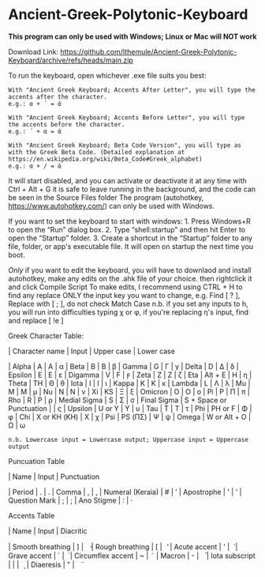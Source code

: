 # Ancient-Greek-Polytonic-Keyboard

**This program can only be used with Windows; Linux or Mac will NOT work**



Download Link: https://github.com/Ithemule/Ancient-Greek-Polytonic-Keyboard/archive/refs/heads/main.zip



To run the keyboard, open whichever .exe file suits you best:

	With "Ancient Greek Keyboard; Accents After Letter", you will type the accents after the character. 
	e.g.: α + ´ = ά

	With "Ancient Greek Keyboard; Accents Before Letter", you will type the accents before the character. 
	e.g.: ´ + α = ά

	With "Ancient Greek Keyboard; Beta Code Version", you will type as with the Greek Beta Code. (Detailed explanation at https://en.wikipedia.org/wiki/Beta_Code#Greek_alphabet)
	e.g.: α + / = ά
  
It will start disabled, and you can activate or deactivate it at any time with Ctrl + Alt + G
	it is safe to leave running in the background, and the code can be seen in the Source Files folder
	The program (autohotkey, https://www.autohotkey.com/) can only be used with Windows.

If you want to set the keyboard to start with windows:
	1. Press Windows+R to open the “Run” dialog box.
	2. Type “shell:startup” and then hit Enter to open the “Startup” folder.
	3. Create a shortcut in the “Startup” folder to any file, folder, or app's executable file. It will open on startup the next time you boot.

*Only* if you want to edit the keyboard, you will have to downlaod and install autohotkey, make any edits on the .ahk file of your choice. then rightclick it and click Compile Script
	To make edits, I recommend using CTRL + H to find any replace ONLY the input key you want to change, 
		e.g. Find [ ? ], Replace with [ ; ], do not check Match Case
		n.b. if you set any inputs to h, you will run into difficulties typing χ or φ, 
			if you're replacing η's input, find and replace [ !e ]

Greek Character Table:

| Character name 	| Input 		| Upper case 	| Lower case 

| Alpha 		| A 			| Α 		| α 
| Beta 			| B 			| Β 		| β 
| Gamma 		| G 			| Γ 		| γ 
| Delta 		| D 			| Δ 		| δ 
| Epsilon 		| E 			| Ε 		| ε 
| Digamma 		| V 			| Ϝ 		| ϝ 
| Zeta 			| Z 			| Ζ 		| ζ 
| Eta 			| Alt + E 		| Η 		| η 
| Theta 		| TH 			| Θ 		| θ 
| Iota 			| I 			| Ι 		| ι 
| Kappa 		| K 			| Κ 		| κ 
| Lambda 		| L 			| Λ 		| λ 
| Mu 			| M 			| Μ 		| μ 
| Nu 			| N 			| Ν 		| ν 
| Xi 			| KS 			| Ξ 		| ξ 
| Omicron 		| O 			| Ο 		| ο 
| Pi 			| P 			| Π 		| π 
| Rho 			| R 			| Ρ 		| ρ 
| Medial Sigma 		| S 			| Σ 		| σ 
| Final Sigma 		| S + Space or Punctuation |  		| ς 
| Upsilon 		| U or Y 		| Υ 		| υ 
| Tau 			| T 			| Τ 		| τ 
| Phi 			| PH or F 		| Φ 		| φ 
| Chi 			| X or KH (ΚΗ) 		| Χ 		| χ 
| Psi 			| PS (ΠΣ)		| Ψ 		| ψ 
| Omega 		| W or Alt + O 		| Ω 		| ω 

	n.b. Lowercase input = Lowercase output; Uppercase input = Uppercase output

Puncuation Table

| Name 			| Input | Punctuation 

| Period 		| . 	| . 
| Comma 		| , 	| , 
| Numeral (Keraia) 	| # 	| ʹ 
| Apostrophe 		| ' 	| ’ 
| Question Mark 	| ; 	| ; 
| Ano Stigme		| : 	| · 

Accents Table

| Name 			| Input | Diacritic 

| Smooth breathing 	| ] 	|   ̓ 
| Rough breathing 	| [ 	|   ̔ 
| Acute accent 		| ' 	|  ́ 
| Grave accent 		| ` 	|  ̀ 
| Circumflex accent 	| ~ 	|   ͂ 
| Macron 		| - 	|   ̄ 
| Iota subscript 	| | 	|   ͅ 
| Diaeresis 		| " 	|   ̈ 
